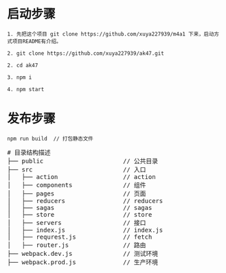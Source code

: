 # 启动步骤
    1. 先把这个项目 git clone https://github.com/xuya227939/m4a1 下来，启动方式项目README有介绍。
    
    2. git clone https://github.com/xuya227939/ak47.git
    
    2. cd ak47
    
    3. npm i

    4. npm start

# 发布步骤
    npm run build  // 打包静态文件
    
<pre># 目录结构描述
├── public                      // 公共目录
├── src                         // 入口
│   ├── action                  // action
│   ├── components              // 组件
│   ├── pages                   // 页面
│   ├── reducers                // reducers
│   ├── sagas                   // sagas
│   ├── store                   // store
│   ├── servers                 // 接口
│   ├── index.js                // index.js
│   ├── requrest.js             // fetch
│   ├── router.js               // 路由
├── webpack.dev.js              // 测试环境
├── webpack.prod.js             // 生产环境
</pre>
